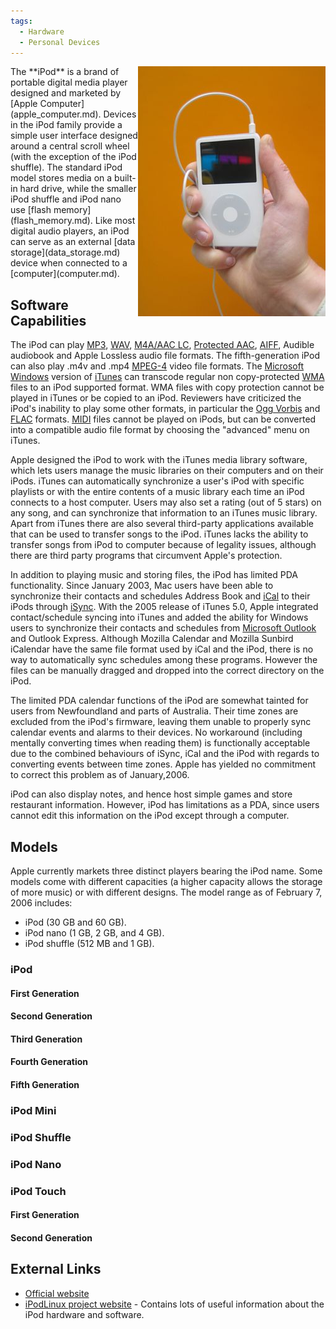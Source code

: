 ```yaml
---
tags:
  - Hardware
  - Personal Devices
---
```

<img src="../assets/images/300px-Ipod.jpg" align="right">
The **iPod** is a brand of portable digital media player designed and
marketed by [Apple Computer](apple_computer.md). Devices in the
iPod family provide a simple user interface designed around a central
scroll wheel (with the exception of the iPod shuffle). The standard iPod
model stores media on a built-in hard drive, while the smaller iPod
shuffle and iPod nano use [flash memory](flash_memory.md). Like
most digital audio players, an iPod can serve as an external [data
storage](data_storage.md) device when connected to a
[computer](computer.md).

## Software Capabilities

The iPod can play [MP3](mp3.md), [WAV](wav.md), [M4A/AAC
LC](m4a/aac_lc.md), [Protected AAC](protected_aac.md),
[AIFF](aiff.md), Audible audiobook and Apple Lossless audio file
formats. The fifth-generation iPod can also play .m4v and .mp4
[MPEG-4](mpeg-4.md) video file
formats. The [Microsoft Windows](microsoft_windows.md) version
of [iTunes](itunes.md) can transcode regular non copy-protected
[WMA](wma.md) files to an iPod supported format. WMA files with
copy protection cannot be played in iTunes or be copied to an iPod.
Reviewers have criticized the iPod's inability to play some other
formats, in particular the [Ogg Vorbis](ogg_vorbis.md) and
[FLAC](flac.md) formats. [MIDI](midi.md) files cannot be
played on iPods, but can be converted into a compatible audio file
format by choosing the "advanced" menu on iTunes.

Apple designed the iPod to work with the iTunes media library software,
which lets users manage the music libraries on their computers and on
their iPods. iTunes can automatically synchronize a user's iPod with
specific playlists or with the entire contents of a music library each
time an iPod connects to a host computer. Users may also set a rating
(out of 5 stars) on any song, and can synchronize that information to an
iTunes music library. Apart from iTunes there are also several
third-party applications available that can be used to transfer songs to
the iPod. iTunes lacks the ability to transfer songs from iPod to
computer because of legality issues, although there are third party
programs that circumvent Apple's protection.

In addition to playing music and storing files, the iPod has limited
PDA functionality. Since January 2003, Mac users have
been able to synchronize their contacts and schedules Address Book and
[iCal](ical.md) to their iPods through
[iSync](isync.md). With the 2005 release of iTunes 5.0, Apple
integrated contact/schedule syncing into iTunes and added the ability
for Windows users to synchronize their contacts and schedules from
[Microsoft Outlook](microsoft_outlook.md) and Outlook
Express. Although Mozilla Calendar and
Mozilla Sunbird iCalendar have the same file format used by iCal and the
iPod, there is no way to automatically sync schedules among these
programs. However the files can be manually dragged and dropped into the
correct directory on the iPod.

The limited PDA calendar functions of the iPod are somewhat tainted for
users from Newfoundland and parts of Australia. Their time zones are
excluded from the iPod's firmware, leaving them unable to properly sync
calendar events and alarms to their devices. No workaround (including
mentally converting times when reading them) is functionally acceptable
due to the combined behaviours of iSync, iCal and the iPod with regards
to converting events between time zones. Apple has yielded no commitment
to correct this problem as of January,2006.

iPod can also display notes, and hence host simple games and store
restaurant information. However, iPod has limitations as a PDA, since
users cannot edit this information on the iPod except through a
computer.

## Models

Apple currently markets three distinct players bearing the iPod name.
Some models come with different capacities (a higher capacity allows the
storage of more music) or with different designs. The model range as of
February 7, 2006 includes:

- iPod (30 GB and 60 GB).
- iPod nano (1 GB, 2 GB, and 4 GB).
- iPod shuffle (512 MB and 1 GB).

### iPod

#### First Generation

#### Second Generation

#### Third Generation

#### Fourth Generation

#### Fifth Generation

### iPod Mini

### iPod Shuffle

### iPod Nano

### iPod Touch

#### First Generation

#### Second Generation

## External Links

- [Official website](http://www.apple.com/ipod/)
- [iPodLinux project website](http://ipodlinux.org) - Contains lots of
  useful information about the iPod hardware and software.

